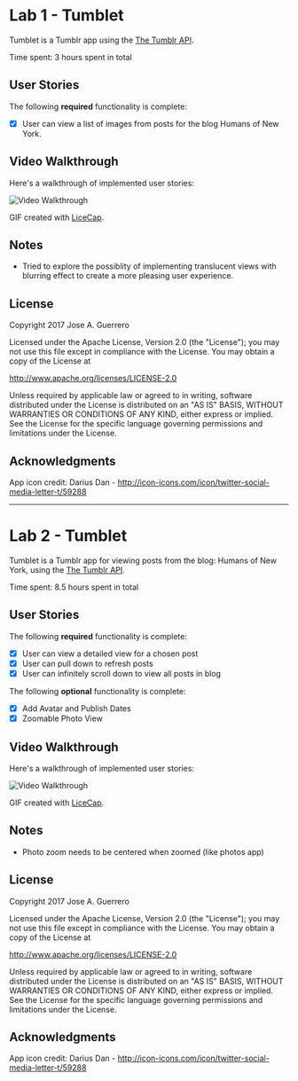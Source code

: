 # Lab 1 - Tumblet

Tumblet is a Tumblr app using the [The Tumblr API](https://www.tumblr.com/docs/en/api/v2#posts).

Time spent: 3 hours spent in total

## User Stories

The following **required** functionality is complete:

- [x] User can view a list of images from posts for the blog Humans of New York.


## Video Walkthrough 

Here's a walkthrough of implemented user stories:

<img src='https://github.com/jguerrero12/Tumblet/blob/master/tumbetdemo.gif?raw=true' title='Video Walkthrough' width='' alt='Video Walkthrough' />

GIF created with [LiceCap](http://www.cockos.com/licecap/).

## Notes

- Tried to explore the possiblity of implementing translucent views with blurring effect to create a more
    pleasing user experience.

## License

Copyright 2017 Jose A. Guerrero

Licensed under the Apache License, Version 2.0 (the "License");
you may not use this file except in compliance with the License.
You may obtain a copy of the License at

http://www.apache.org/licenses/LICENSE-2.0

Unless required by applicable law or agreed to in writing, software
distributed under the License is distributed on an "AS IS" BASIS,
WITHOUT WARRANTIES OR CONDITIONS OF ANY KIND, either express or implied.
See the License for the specific language governing permissions and
limitations under the License.

## Acknowledgments

App icon credit: Darius Dan - http://icon-icons.com/icon/twitter-social-media-letter-t/59288

------------------------------------------------------------------------------------------------------------------------------------------
# Lab 2 - Tumblet

Tumblet is a Tumblr app for viewing posts from the blog: Humans of New York, using the [The Tumblr API](https://www.tumblr.com/docs/en/api/v2#posts).

Time spent: 8.5 hours spent in total

## User Stories

The following **required** functionality is complete:

- [x] User can view a detailed view for a chosen post
- [x] User can pull down to refresh posts
- [x] User can infinitely scroll down to view all posts in blog

The following **optional** functionality is complete:

- [x] Add Avatar and Publish Dates
- [x] Zoomable Photo View

## Video Walkthrough 

Here's a walkthrough of implemented user stories:

<img src='https://github.com/jguerrero12/Tumblet/blob/master/tumbletdemo_part2.gif?raw=true' title='Video Walkthrough' width='' alt='Video Walkthrough' />

GIF created with [LiceCap](http://www.cockos.com/licecap/).

## Notes

- Photo zoom needs to be centered when zoomed (like photos app)

## License

Copyright 2017 Jose A. Guerrero

Licensed under the Apache License, Version 2.0 (the "License");
you may not use this file except in compliance with the License.
You may obtain a copy of the License at

http://www.apache.org/licenses/LICENSE-2.0

Unless required by applicable law or agreed to in writing, software
distributed under the License is distributed on an "AS IS" BASIS,
WITHOUT WARRANTIES OR CONDITIONS OF ANY KIND, either express or implied.
See the License for the specific language governing permissions and
limitations under the License.

## Acknowledgments

App icon credit: Darius Dan - http://icon-icons.com/icon/twitter-social-media-letter-t/59288
